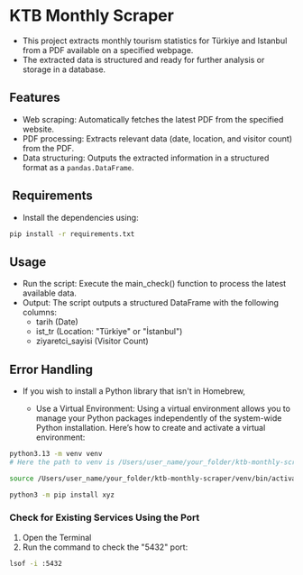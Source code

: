 # KTB Monthly Scraper

- This project extracts monthly tourism statistics for Türkiye and Istanbul from a PDF available on a specified webpage.
- The extracted data is structured and ready for further analysis or storage in a database.

## Features

- Web scraping: Automatically fetches the latest PDF from the specified website.
- PDF processing: Extracts relevant data (date, location, and visitor count) from the PDF.
- Data structuring: Outputs the extracted information in a structured format as a `pandas.DataFrame`.

##  Requirements

- Install the dependencies using:

```bash
pip install -r requirements.txt
```

## Usage

- Run the script: Execute the main_check() function to process the latest available data.
- Output: The script outputs a structured DataFrame with the following columns:
  - tarih (Date)
  - ist_tr (Location: "Türkiye" or "İstanbul")
  - ziyaretci_sayisi (Visitor Count)

## Error Handling

- If you wish to install a Python library that isn't in Homebrew,

  - Use a Virtual Environment: Using a virtual environment allows you to manage your Python packages independently of the system-wide Python installation. Here’s how to create and activate a virtual environment:

```bash
python3.13 -m venv venv 
# Here the path to venv is /Users/user_name/your_folder/ktb-monthly-scraper/venv
```

```bash
source /Users/user_name/your_folder/ktb-monthly-scraper/venv/bin/activate
```

```bash
python3 -m pip install xyz
```

### Check for Existing Services Using the Port
  
  1. Open the Terminal
  2. Run the command to check the "5432" port:

```bash
lsof -i :5432
```
